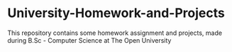 # University-Homework-and-Projects

This repository contains some homework assignment and projects, 
made during B.Sc - Computer Science at The Open University
